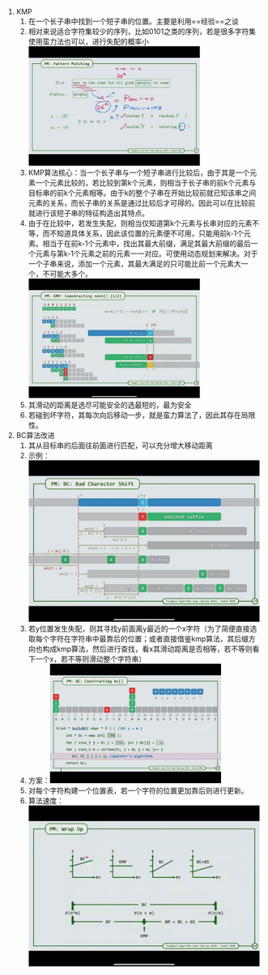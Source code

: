 1. KMP
   1. 在一个长子串中找到一个短子串的位置。主要是利用==经验==之谈
   2. 相对来说适合字符集较少的序列，比如0101之类的序列，若是很多字符集使用蛮力法也可以，进行失配的概率小<img src="res/01.KMP以及其改进/image-20220810151528901.png" alt="image-20220810151528901" style="zoom:33%;" />
   3. KMP算法核心：当一个长子串与一个短子串进行比较后，由于其是一个元素一个元素比较的，若比较到第k个元素，则相当于长子串的前k个元素与目标串的前k个元素相等。由于k的整个子串在开始比较前就已知该串之间元素的关系，而长子串的关系是通过比较后才可得的。因此可以在比较前就进行该短子串的特征构造出其特点。
   4. 由于在比较中，若发生失配，则相当仅知道第k个元素与长串对应的元素不等，而不知道具体关系，因此该位置的元素便不可用，只能用前k-1个元素。相当于在前k-1个元素中，找出其最大前缀，满足其最大前缀的最后一个元素与第k-1个元素之前的元素一一对应。可使用动态规划来解决。对于一个子串来说，添加一个元素，其最大满足的只可能比前一个元素大一个，不可能大多个。<img src="res/01.KMP以及其改进/image-20220810153103540.png" alt="image-20220810153103540" style="zoom:33%;" />
   5. 其滑动的距离是选尽可能安全的选最短的，最为安全
   6. 若碰到坏字符，其每次向后移动一步，就是蛮力算法了，因此其存在局限性。
2. BC算法改进
   1. 其从目标串的后面往前面进行匹配，可以充分增大移动距离
   2. 示例：![image-20220810153543875](res/01.KMP以及其改进/image-20220810153543875.png)
   3. 若y位置发生失配，则其寻找y前面离y最近的一个x字符（为了简便直接选取每个字符在字符串中最靠后的位置；或者直接借鉴kmp算法，其后缀方向也构成kmp算法，然后进行查找，看x其滑动距离是否相等，若不等则看下一个x，若不等则滑动整个字符串）
   4. 方案：<img src="res/01.KMP以及其改进/image-20220810153517833.png" alt="image-20220810153517833" style="zoom:33%;" />
   5. 对每个字符构建一个位置表，若一个字符的位置更加靠后则进行更新。
   6. 算法速度：![image-20220810154119709](res/01.KMP以及其改进/image-20220810154119709.png)

